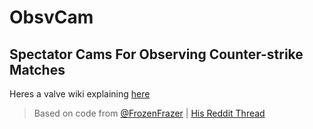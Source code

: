 # ObsvCam
## Spectator Cams For Observing Counter-strike Matches
Heres a valve wiki explaining  [here](https://developer.valvesoftware.com/wiki/CSGO:_Spectator_Tools#Spectator_Cameras)
> Based on code from [@FrozenFrazer](https://twitter.com/FrozenFrazer) | [His Reddit Thread](https://www.reddit.com/r/GlobalOffensive/comments/9s9ral/config_pack_for_csgo_observers_static_overlay)
